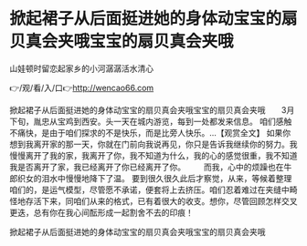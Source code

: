 # 掀起裙子从后面挺进她的身体动宝宝的扇贝真会夹哦宝宝的扇贝真会夹哦
山娃顿时留恋起家乡的小河潺潺活水清心

👉/观/看/入/口👉http://wencao66.com

掀起裙子从后面挺进她的身体动宝宝的扇贝真会夹哦宝宝的扇贝真会夹哦　　3月下旬，胤忠从宝鸡到西安。头一天在城内游览，每到一处都发来信息。
咱们感触不痛快，是由于咱们探求的不是快乐，而是比旁人快乐。...【观赏全文】
如果你想到我离开家的那一天，你就在门前向我说再见，你只是告诉我继续你的努力。我慢慢离开了我的家，我离开了你，我不知道为什么，我的心的感觉很重，我不知道我是否离开了家，我已经离开了你已经离开了你。
　　而我，心中的烦躁也在牛郎织女的泪水中慢慢地降下了温。
	要到很久很久此后才察觉，从来，等候着整理咱们的，是运气模型，尽管愿不承诺，便套将上去挤压。咱们忍着难过在夹缝中畸怪地存活下来，同咱们从来的格式，已有着很大的收支。想你，尽管回顾怎样交叉更迭，总有你在我心间酝形成一起割舍不去的印痕！

掀起裙子从后面挺进她的身体动宝宝的扇贝真会夹哦宝宝的扇贝真会夹哦
